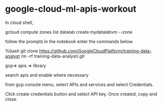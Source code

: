 # google-cloud-ml-apis-workout

In cloud shell,

gcloud compute zones list
datalab create mydatalabvm --zone <ZONE>

follow the prompts
in the notebook enter the commands below.

%bash
git clone https://github.com/GoogleCloudPlatform/training-data-analyst
rm -rf training-data-analyst/.git


gcp=> apis => library

search apis and enable where necessary

from gcp console menu, select APIs and services and select Credentials.

Click create credentials button and select API key. Once created, copy and close.


